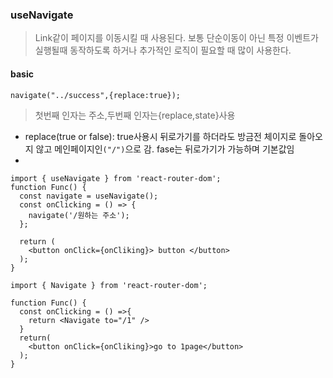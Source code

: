 ### useNavigate
> Link같이 페이지를 이동시킬 때 사용된다. 보통 단순이동이 아닌 특정 이벤트가 실행될때 동작하도록 하거나 추가적인 로직이 필요할 때 많이 사용한다.

#### basic

```
navigate("../success",{replace:true});
```
>첫번째 인자는 주소,두번째 인자는{replace,state}사용
+ replace(true or false): true사용시 뒤로가기를 하더라도 방금전 체이지로 돌아오지 않고 메인페이지인```("/")```으로 감. fase는 뒤로가기가 가능하며 기본값임
+ 
```
import { useNavigate } from 'react-router-dom';
function Func() {
  const navigate = useNavigate();
  const onClicking = () => {
    navigate('/원하는 주소');
  };
  
  return (
    <button onClick={onCliking}> button </button>
  );
}

```
```
import { Navigate } from 'react-router-dom';

function Func() {
  const onClicking = () =>{
    return <Navigate to="/1" />
  }
  return(
    <button onClick={onCliking}>go to 1page</button>
  );
}
```
